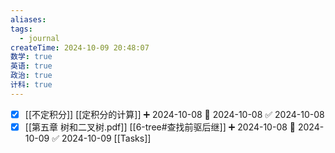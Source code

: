 ```yaml
---
aliases: 
tags:
  - journal
createTime: 2024-10-09 20:48:07
数学: true
英语: true
政治: true
计科: true
---
```

- [x] [[不定积分]]  [[定积分的计算]] ➕ 2024-10-08 📅 2024-10-08 ✅ 2024-10-08
- [x] [[第五章 树和二叉树.pdf]] [[6-tree#查找前驱后继]] ➕ 2024-10-08 📅 2024-10-09 ✅ 2024-10-09
[[Tasks]]